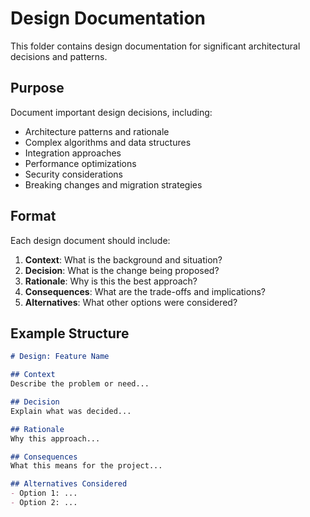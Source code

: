 # Design Documentation

This folder contains design documentation for significant architectural decisions and patterns.

## Purpose

Document important design decisions, including:

- Architecture patterns and rationale
- Complex algorithms and data structures
- Integration approaches
- Performance optimizations
- Security considerations
- Breaking changes and migration strategies

## Format

Each design document should include:

1. **Context**: What is the background and situation?
2. **Decision**: What is the change being proposed?
3. **Rationale**: Why is this the best approach?
4. **Consequences**: What are the trade-offs and implications?
5. **Alternatives**: What other options were considered?

## Example Structure

```markdown
# Design: Feature Name

## Context
Describe the problem or need...

## Decision
Explain what was decided...

## Rationale
Why this approach...

## Consequences
What this means for the project...

## Alternatives Considered
- Option 1: ...
- Option 2: ...
```
